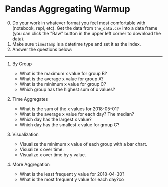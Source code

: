 # Pandas Aggregating Warmup

0. Do your work in whatever format you feel most comfortable with (notebook, repl, etc). Get the data from `the_data.csv` into a data frame (you can click the "Raw" button in the upper left corner to download the data).
1. Make sure `timestamp` is a datetime type and set it as the index.
1. Answer the questions below:

---

1. By Group

    - What is the maximum x value for group B?
    - What is the average x value for group A?
    - What is the minimum x value for group C?
    - Which group has the highest sum of x values?

1. Time Aggregates

    - What is the sum of the x values for 2018-05-01?
    - What is the average x value for each day? The median?
    - Which day has the largest x value?
    - Which day has the smallest x value for group C?
    
1. Visualization

    - Visualize the minimum x value of each group with a bar chart.
    - Visualize x over time.
    - Visualize x over time by y value.
    
1. More Aggregation

    - What is the least frequent y value for 2018-04-30?
    - What is the most frequent y value for each day?co
